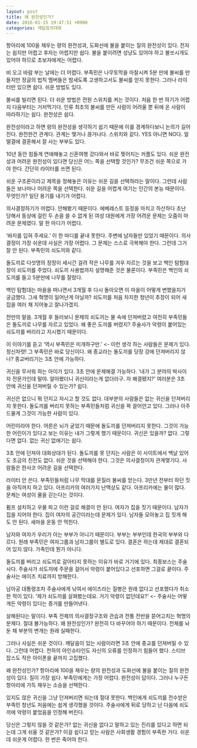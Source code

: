 ```yaml
---
layout: post
title: 왜 완전성인가?
date: 2016-01-15 19:47:51 +0900
categories: 깨달음의대화
---
```

항아리에 100을 채우는 량의 완전성과, 도화선에 불을 붙이는 질의 완전성이 있다. 전자는 쉽지만 어렵고 후자는 어렵지만 쉽다. 불을 붙이려면 성냥도 있어야 하고 불쏘시개도 있어야 하므로 초보자에게는 어렵다. 

  


비 오고 바람 부는 날에는 더 어렵다. 부족민은 나무토막을 마찰시켜 5분 만에 불씨를 만들지만 정글의 법칙 멤버들은 밤새도록 고생하고서도 불씨를 얻지 못한다. 그러나 라이터만 있으면 쉽다. 쉬운 방법도 있다. 

  


불씨를 빌리면 된다. 더 쉬운 방법은 전원 스위치를 켜는 것이다. 처음 한 번 하기가 어렵지 다음부터는 거저먹기다. 인류 최초의 불씨를 만든 사람이 어려울 뿐 뒤에 온 사람이 따라하기는 쉽다. 완전성은 쉽다. 

  


완전성이라고 하면 량의 완전성을 생각하기 쉽기 때문에 이를 경계하다보니 논의가 길어진다. 완전한건 관계다. 관계는 맺거나 끊거나다. 스위치와 같다. YES 아니면 NO다. 얼떨결에 결혼해서 잘 사는 부부도 있다. 

  


10년 동안 힘들게 연애해놓고 신혼여행 갔다와서 바로 찢어지는 커플도 있다. 쉬운 완전성과 어려운 완전성이 있다면 당신은 어느 쪽을 선택할 것인가? 무조건 쉬운 쪽으로 가야 한다. 간단히 라이터를 쓰면 된다. 

  


쉬운 구조론이라고 제목을 정해놓은 이유는 쉬운 길을 선택하라는 말이다. 그런데 사람들은 보나마나 어려운 쪽을 선택한다. 쉬운 길을 어렵게 여기는 인간의 본능 때문이다. 무엇인가? 일단 용기를 내기가 어렵다. 

  


의사결정하기가 어렵다. 안해봤기 때문이다. 에베레스트 등정을 마치고 하산하다 조난 당해서 동상에 걸린 두 손을 쓸 수 없게 된 여성 대원에게 가장 어려운 문제는 오줌이 마려운 문제였다. 말 한 마디가 어렵다. 

  


‘바지를 입혀 주세요.’ 이 한 마디를 끝내 못한다. 주변에 남자들만 있었기 때문이다. 의사결정이 가장 쉬운데 사실은 가장 어렵다. 그 문제는 스스로 극복해야 한다. 그런데 그거 잘 안 된다. 부족민의 쇠도끼와 같다. 

  


돌도끼로 다섯명의 장정이 세시간 걸려 작은 나무를 겨우 자르는 것을 보고 백인 탐험대장이 쇠도끼를 주었다. 쇠도끼 사용법까지 설명해준 것은 물론이다. 부족민은 백인의 쇠도끼를 들고 5분만에 나무를 잘랐다. 

  


백인 탐험대는 마을을 떠나면서 3개월 후 다시 돌아오면 이 마을이 어떻게 변했을지가 궁금했다. 그새 혁명이 일어난게 아닐까? 쇠도끼를 처음 차지한 청년이 추장이 되어 새 집을 여러 채 지어놓고 잘나가겠지. 

  


천만의 말씀. 3개월 후 들러보니 문제의 쇠도끼는 물 속에 던져버렸고 여전히 부족민들은 돌도끼로 나무를 자르고 있었다. 왜 좋은 도끼를 버렸지? 주술사가 악령이 붙어있는 쇠도끼를 버리라고 지시했기 때문이다. 

  


이 이야기를 듣고 ‘역시 부족민은 미개하구만.’ <- 이런 생각 하는 사람들은 문제가 있다. 정신차렷! 그 부족민은 바로 당신이다. 왜 종교라는 돌도끼를 당장 강에 던져버리지 않나? 종교버리기는 3초 안에 가능하다. 

  


귀신을 무서워 하는 아이가 있다. 3초 안에 문제해결 가능하다. ‘내가 그 분야의 박사이자 전문가인데 말야. 알아봤더니 귀신이라는게 없더라구. 자 해결됐지?’ 여러분은 3초 안에 귀신을 던져버릴 수 있는가? 쉽다. 

  


귀신은 없으니 뭐 던지고 자시고 할 것도 없다. 대부분의 사람들은 없는 귀신을 던져버리지 못한다. 돌도끼를 버리지 못하는 부족민들처럼 귀신을 꽉 끌어안고 있다. 그러나 아주 드물게 그것이 가능한 사람이 있다. 

  


어린이라야 한다. 어른은 뇌가 굳었기 때문에 돌도끼를 던져버리지 못한다. 그것이 가능한 어린이가 있다고 보는 이유는 내가 그렇게 했기 때문이다. 귀신은 있을까? 없다. 그렇다면 없다. 없는 귀신 없애기는 쉽다. 

  


3초 안에 던져야 대화상대가 된다. 돌도끼를 못 던지는 사람은 이 사이트에서 백날 있어도 조금의 진전도 없다. 쉬운 것을 선택해야 한다. 그것은 의사결정이자 관계맺기다. 사람들은 한사코 어려운 길을 선택한다. 

  


라이터 안 쓴다. 부족민들처럼 나무 막대를 문질러 불씨를 얻는다. 3만년 전부터 하던 짓을 아직까지 하고 있다. 아프리카의 여러가지 난맥상도 같다. 아프리카에는 물이 많다. 문제는 여성이 물을 긷는다는 것이다. 

  


펌프 설치하고 우물 파고 이런 걸로 해결이 안 된다. 여자가 집을 짓기 때문이다. 남자가 집을 지어야 한다. 집이 여자의 공간이라는데 문제가 있다. 남자들 모아놓고 집 짓게 해도 안 된다. 새마을 운동 안 먹힌다. 

  


남자와 여자가 우리가 아는 부부가 아니기 때문이다. 부부는 부부인데 한국의 부부와 다르다. 원래 부족민은 여자그룹과 남자그룹이 별도로 있다. 결혼은 하는데 제대로 결혼되어 있지 않다. 가족인데 뭔가 아니다. 

  


돌도끼를 버리고 쇠도끼로 갈아타지 못하는 이유가 바로 거기에 있다. 최종보스는 주술사다. 주술사가 쇠도끼에 주문을 걸어서 악령이 붙어있다고 선포하면 그걸로 끝이다. 주술사는 에이즈 치료까지 방해한다. 

  


남아공 대통령조차 주술사에게 낚여서 에이즈라는 질병은 원래 없다고 선포했다가 취소한 적이 있다. ‘제가 쇠도끼를 살펴봤는데요. 거기 악령이 없던데요?’ <- 주술사는 어떻게든 악령이 있다는 증거를 만들어낸다. 

  


살해된다는 말이다. 부족 전체의 의사결정구조와 관습과 전통 전반을 뜯어고치는 혁명의 문제다. 절대 불가능하다. 왜 완전성인가? 완전히 다 바꾸어야 하기 때문이다. 전체를 놔둔 채 부분의 변개는 원래 실패한다. 

  


그러나 사실은 쉬운 것이다. 깨달음이 있는 사람이라면 3초 안에 종교를 던져버릴 수 있다. 그런데 어렵다. 천하의 아인슈타인도 자신의 오류를 인정하기 힘들어 했다. 스티브 잡스도 작은 아이폰을 끝까지 고집했다. 

  


왜 완전성인가? 항아리에 100을 채우는 량의 완전성과 도화선에 불을 붙이는 질의 완전성이 있다. 질이 가장 쉽다. 부족민에게는 가장 어렵다. 완전성이 답이다. 그러나 누구든 항아리에 가득 채우는 소승을 선택한다. 

  


있지도 않은 귀신을 그냥 던져버리면 되는데 절대 못한다. 백인에게 쇠도끼를 전수받은 부족민 청년도 처음에는 쉽게 생각했을 것이다. 주술사에게 뒤로 당하고 난 다음에 쇠도끼에 악령이 붙었음을 인정해 버린다. 

  


당신은 그렇지 않을 것 같은가? 없는 귀신을 없다고 말하고 있는 진리를 있다고 하면 되는데 그게 쉬울 것 같은가? 이걸 쉽다고 믿는 사람은 사회생활 경험이 부족한 거다. 쉬운데 쉬운게 어렵다. 한 번은 죽어야 한다.